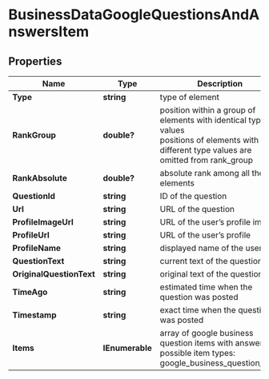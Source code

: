 # BusinessDataGoogleQuestionsAndAnswersItem


## Properties

| Name | Type | Description | Notes |
|------------ | ------------- | ------------- | -------------|
**Type** | **string** | type of element |[optional]|
**RankGroup** | **double?** | position within a group of elements with identical type values<br>positions of elements with different type values are omitted from rank_group |[optional]|
**RankAbsolute** | **double?** | absolute rank among all the elements |[optional]|
**QuestionId** | **string** | ID of the question |[optional]|
**Url** | **string** | URL of the question |[optional]|
**ProfileImageUrl** | **string** | URL of the user’s profile image |[optional]|
**ProfileUrl** | **string** | URL of the user’s profile |[optional]|
**ProfileName** | **string** | displayed name of the user |[optional]|
**QuestionText** | **string** | current text of the question |[optional]|
**OriginalQuestionText** | **string** | original text of the question |[optional]|
**TimeAgo** | **string** | estimated time when the question was posted |[optional]|
**Timestamp** | **string** | exact time when the question was posted |[optional]|
**Items** | **IEnumerable<GoogleBusinessAnswerElement>** | array of google business question items with answers<br>possible item types: google_business_question_item |[optional]|